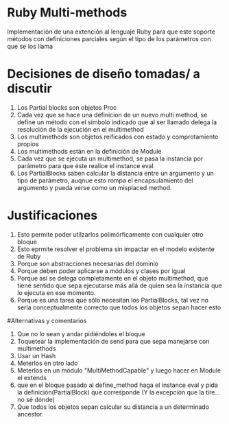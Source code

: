 # Ruby Multi-methods

Implementación de una extención al lenguaje Ruby para que este soporte métodos con definiciones parciales según el tipo de los parámetros con que se los llama

# Decisiones de diseño tomadas/ a discutir

1) Los Partial blocks son objetos Proc 
2) Cada vez que se hace una definicion de un nuevo multi method, se define un método con el símbolo indicado que al ser llamado delega la resolución de la ejecución en el multimethod
3) Los multimethods son objetos reificados con estado y comprotamiento propios
4) Los multimethods están en la definición de Module
5) Cada vez que se ejecuta un multimethod, se pasa la instancia por parámetro para que éste realice el instance eval
6) Los PartialBlocks saben calcular la distancia entre un argumento y un tipo de parámetro, auqnue esto rompa el encapsulamiento del argumento y pueda verse como un misplaced method. 

# Justificaciones

1) Esto permite  poder utilzarlos polimórficamente con cualquier otro bloque
2) Esto eprmite resolver el problema sin impactar en el modelo existente de Ruby
3) Porque son abstracciones necesarias del dominio
4) Porque deben poder aplicarse a módulos y clases por igual
5) Porque así se delega completamente en el objeto multimethod, que tiene sentido que sepa ejecutarse más allá de quien sea la instancia que lo ejecuta en ese momento.
6) Porque es una tarea que sólo necesitan los PartialBlocks, tal vez no sería conceptualmente correcto que todos los objetos sepan hacer esto

#Alternativas y comentarios
1) Que no lo sean y andar pidiéndoles el bloque
2) Toquetear la implementación de send para que sepa manejarse con multimethods
3) Usar un Hash
4) Meterlos en otro lado
4) Meterlos en un módulo "MultiMethodCapable" y luego hacer en Module el extends
5) que en el bloque pasado al define_method haga el instance eval y pida la definición(PartialBlock) que corresponde (Y la excepción que la tire... no sé dónde)
6) Que todos los objetos sepan calcular su distancia a un determinado ancestor. 


